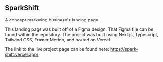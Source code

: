 ## SparkShift

A concept marketing business's landing page.

This landing page was built off of a Figma design. That Figma file can be found within the repository. The project was built using Next.js, Typescript, Tailwind CSS, Framer Motion, and hosted on Vercel.

The link to the live project page can be found here: https://spark-shift.vercel.app/
